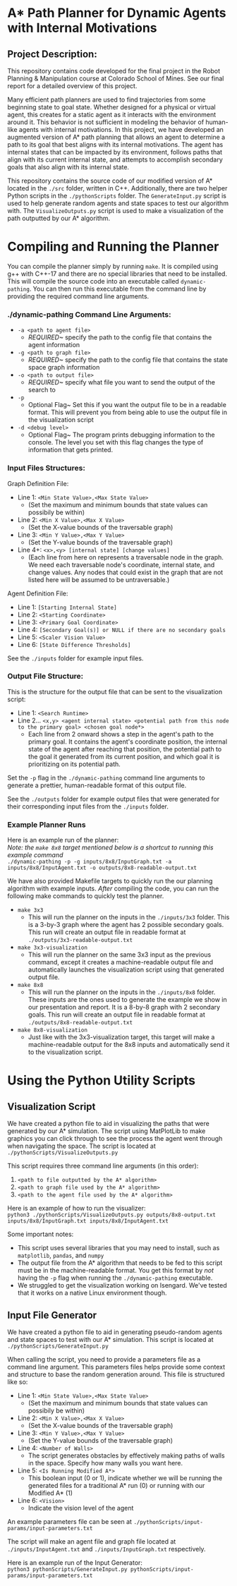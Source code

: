 # A* Path Planner for Dynamic Agents with Internal Motivations
## Project Description:
This repository contains code developed for the final project in the Robot Planning & Manipulation course at Colorado School of Mines. See our final report for a detailed overview of this project.

Many efficient path planners are used to find trajectories from some beginning state to goal state. Whether designed for a physical or virtual agent, this creates for a static agent as it interacts with the environment around it. This behavior is not sufficient in modeling the behavior of human-like agents with internal motivations. In this project, we have developed an augmented version of A* path planning that allows an agent to determine a path to its goal that best aligns with its internal motivations. The agent has internal states that can be impacted by its environment, follows paths that align with its current internal state, and attempts to accomplish secondary goals that also align with its internal state.

This repository contains the source code of our modified version of A* located in the `./src` folder, written in C++. Additionally, there are two helper Python scripts in the `./pythonScripts` folder. The `GenerateInput.py` script is used to help generate random agents and state spaces to test our algorithm with. The `VisualizeOutputs.py` script is used to make a visualization of the path outputted by our A* algorithm.

# Compiling and Running the Planner
You can compile the planner simply by running `make`. It is compiled using g++ with C++-17 and there are no special libraries that need to be installed. This will compile the source code into an executable called `dynamic-pathing`. You can then run this executable from the command line by providing the required command line arguments.

### ./dynamic-pathing Command Line Arguments:
- `-a <path to agent file>`
   - *REQUIRED~* specify the path to the config file that contains the agent information
- `-g <path to graph file>`
   - *REQUIRED~* specify the path to the config file that contains the state space graph information
- `-o <path to output file>`
   - *REQUIRED~* specify what file you want to send the output of the search to
- `-p`
   - Optional Flag~ Set this if you want the output file to be in a readable format. This will prevent you from being able to use the output file in the visualization script
- `-d <debug level>`
   - Optional Flag~ The program prints debugging information to the console. The level you set with this flag changes the type of information that gets printed.


### Input Files Structures:

Graph Definition File:
   - Line 1: `<Min State Value>,<Max State Value>`
      - (Set the maximum and minimum bounds that state values can possibily be within)
   - Line 2: `<Min X Value>,<Max X Value>`
      - (Set the X-value bounds of the traversable graph)
   - Line 3: `<Min Y Value>,<Max Y Value>`
      - (Set the Y-value bounds of the traversable graph)
   - Line 4+: `<x>,<y> [internal state] [change values]`
      - (Each line from here on represents a traversable node in the graph. We need each traversable node's coordinate, internal state, and change values. Any nodes that could exist in the graph that are not listed here will be assumed to be untraversable.)

Agent Definition File:
   - Line 1: `[Starting Internal State]`
   - Line 2: `<Starting Coordinate>`
   - Line 3: `<Primary Goal Coordinate>`
   - Line 4: `[Secondary Goal(s)] or NULL if there are no secondary goals`
   - Line 5: `<Scaler Vision Value>`
   - Line 6: `[State Difference Thresholds]`

See the `./inputs` folder for example input files.

### Output File Structure:
This is the structure for the output file that can be sent to the visualization script:
- Line 1: `<Search Runtime>`
- Line 2... `<x,y> <agent internal state> <potential path from this node to the primary goal> <chosen goal node*>`
   - Each line from 2 onward shows a step in the agent's path to the primary goal. It contains the agent's coordinate position, the internal state of the agent after reaching that position, the potential path to the goal it generated from its current position, and which goal it is prioritizing on its potential path. 

Set the `-p` flag in the `./dynamic-pathing` command line arguments to generate a prettier, human-readable format of this output file.

See the `./outputs` folder for example output files that were generated for their corresponding input files from the `./inputs` folder.

### Example Planner Runs
Here is an example run of the planner:<br>
*Note: the `make 8x8` target mentioned below is a shortcut to running this example command*<br>
`./dynamic-pathing -p -g inputs/8x8/InputGraph.txt -a inputs/8x8/InputAgent.txt -o outputs/8x8-readable-output.txt`

We have also provided Makefile targets to quickly run the our planning algorithm with example inputs. *After* compiling the code, you can run the following make commands to quickly test the planner.
- `make 3x3`
   - This will run the planner on the inputs in the `./inputs/3x3` folder. This is a 3-by-3 graph where the agent has 2 possible secondary goals. This run will create an output file in readable format at `./outputs/3x3-readable-output.txt`
- `make 3x3-visualization`
   - This will run the planner on the same 3x3 input as the previous command, except it creates a machine-readable output file and automatically launches the visualization script using that generated output file.
- `make 8x8`
   - This will run the planner on the inputs in the `./inputs/8x8` folder. These inputs are the ones used to generate the example we show in our presentation and report. It is a 8-by-8 graph with 2 secondary goals. This run will create an output file in readable format at `./outputs/8x8-readable-output.txt`
- `make 8x8-visualization`
   - Just like with the 3x3-visualization target, this target will make a machine-readable output for the 8x8 inputs and automatically send it to the visualization script.

# Using the Python Utility Scripts
## Visualization Script
We have created a python file to aid in visualizing the paths that were generated by our A* simulation. The script using MatPlotLib to make graphics you can click through to see the process the agent went through when navigating the space. The script is located at `./pythonScripts/VisualizeOutputs.py`

This script requires three command line arguments (in this order):
1. `<path to file outputted by the A* algorithm>`
2. `<path to graph file used by the A* algorithm>`
3. `<path to the agent file used by the A* algorithm>`

Here is an example of how to run the visualizer:<br>
`python3 ./pythonScripts/VisualizeOutputs.py outputs/8x8-output.txt inputs/8x8/InputGraph.txt inputs/8x8/InputAgent.txt`

Some important notes:
- This script uses several libraries that you may need to install, such as `matplotlib`, `pandas`, and `numpy`
- The output file from the A* algorithm that needs to be fed to this script must be in the machine-readable format. You get this format by *not* having the `-p` flag when running the `./dynamic-pathing` executable.
- We struggled to get the visualization working on Isengard. We've tested that it works on a native Linux environment though.

## Input File Generator
We have created a python file to aid in generating pseudo-random agents and state spaces to test with our A* simulation. This script is located at `./pythonScripts/GenerateInput.py`

When calling the script, you need to provide a parameters file as a command line argument. This parameters files helps provide some context and structure to base the random generation around. This file is structured like so:
- Line 1: `<Min State Value>,<Max State Value>`
   - (Set the maximum and minimum bounds that state values can possibily be within)
- Line 2: `<Min X Value>,<Max X Value>`
   - (Set the X-value bounds of the traversable graph)
- Line 3: `<Min Y Value>,<Max Y Value>`
   - (Set the Y-value bounds of the traversable graph)
- Line 4: `<Number of Walls>`
   - The script generates obstacles by effectively making paths of walls in the space. Specify how many walls you want here.
- Line 5: `<Is Running Modified A*>`
   - This boolean input (0 or 1), indicate whether we will be running the generated files for a traditional A* run (0) or running with our Modified A* (1)
- Line 6: `<Vision>`
   - Indicate the vision level of the agent

An example parameters file can be seen at `./pythonScripts/input-params/input-parameters.txt`

The script will make an agent file and graph file located at `./inputs/InputAgent.txt` and `./inputs/InputGraph.txt` respectively.

Here is an example run of the Input Generator: <br>
`python3 pythonScripts/GenerateInput.py pythonScripts/input-params/input-parameters.txt`